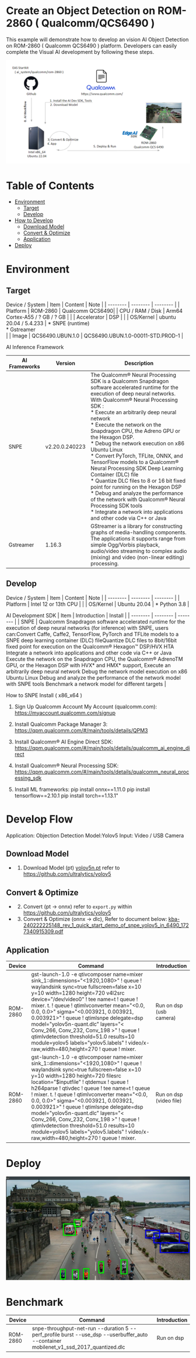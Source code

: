 # Create an Object Detection on ROM-2860 ( Qualcomm/QCS6490 )
This example will demonstrate how to develop an vision AI Object Detection on ROM-2860 ( Qualcomm QCS6490 ) platform.
Developers can easily complete the Visual AI development by following these steps.

![eas_ai_workflow](assets/eas_startkit_rom-2860.png)

# Table of Contents
- [Environment](#Environment)
  - [Target](#Target)
  - [Develop](#Develop) 
- [How to Develop](#DevelopFlow)
  - [Download Model](#DownloadModel)
  - [Convert & Optimize](#Convert_Optimize)
  - [Application](#Application)
- [Deploy](#Deploy)

<a name="Environment"/>

# Environment

<a name="Target"/>

## Target
Device / System
| Item | Content | Note |
| -------- | -------- | -------- |
| Platform | ROM-2860 | Qualcomm QCS6490|
| CPU / RAM / Disk | Arm64 Cortex-A55 / ? GB / ? GB | |
| Accelerator | DSP | |
| OS/Kernel | ubuntu 20.04 / 5.4.233 | * SNPE (runtime)<br> * Gstreamer <br> |
| Image | QCS6490.UBUN.1.0 | QCS6490.UBUN.1.0-00011-STD.PROD-1 |

AI Inference Framework

| AI Frameworks | Version | Description | 
| -------- | -------- | -------- | 
| SNPE     | v2.20.0.240223    | The Qualcomm® Neural Processing SDK is a Qualcomm Snapdragon software accelerated runtime for the execution of deep neural networks. With Qualcomm® Neural Processing SDK : <br> * Execute an arbitrarily deep neural network <br> * Execute the network on the Snapdragon CPU, the Adreno GPU or the Hexagon DSP. <br> * Debug the network execution on x86 Ubuntu Linux  <br> * Convert PyTorch, TFLite, ONNX, and TensorFlow models to a Qualcomm® Neural Processing SDK Deep Learning Container (DLC) file  <br> * Quantize DLC files to 8 or 16 bit fixed point for running on the Hexagon DSP  <br> * Debug and analyze the performance of the network with Qualcomm® Neural Processing SDK tools  <br> * Integrate a network into applications and other code via C++ or Java |
| Gstreamer     |  1.16.3   | GStreamer is a library for constructing graphs of media-handling components. The applications it supports range from simple Ogg/Vorbis playback, audio/video streaming to complex audio (mixing) and video (non-linear editing) processing. |

<a name="Develop"/>

## Develop
Device / System
| Item | Content | Note |
| -------- | -------- | -------- |
| Platform | Intel 12 or 13th CPU   |      |
| OS/Kernel | Ubuntu 20.04 | * Python 3.8 |

AI Development SDK 
| Item | Introduction |  Install |
| -------- | -------- | -------- |
|   SNPE   |  Qualcomm Snapdragon software accelerated runtime for the execution of deep neural networks (for inference) with SNPE, users can:Convert Caffe, Caffe2, TensorFlow, PyTorch and TFLite models to a SNPE deep learning container (DLC) fileQuantize DLC files to 8bit/16bit fixed point for execution on the Qualcomm® Hexagon™ DSP/HVX HTA Integrate a network into applications and other code via C++ or Java Execute the network on the Snapdragon CPU, the Qualcomm® AdrenoTM GPU, or the Hexagon DSP with HVX* and HMX* support, Execute an arbitrarily deep neural network Debug the network model execution on x86 Ubuntu Linux Debug and analyze the performance of the network model with SNPE tools Benchmark a network model for different targets  |     


How to SNPE Install ( x86_x64 )
1. Sign Up Qualcomm Account My Account (qualcomm.com): https://myaccount.qualcomm.com/signup

2. Install Qualcomm Package Manager 3: https://qpm.qualcomm.com/#/main/tools/details/QPM3

3. Install Qualcomm® AI Engine Direct SDK: https://qpm.qualcomm.com/#/main/tools/details/qualcomm_ai_engine_direct

4. Install Qualcomm® Neural Processing SDK: https://qpm.qualcomm.com/#/main/tools/details/qualcomm_neural_processing_sdk

5. Install ML frameworks:
    pip install onnx==1.11.0
    pip install tensorflow==2.10.1
    pip install torch==1.13.1"

<a name="DevelopFlow"/>

# Develop Flow
Application: Objection Detection
Model:Yolov5
Input: Video / USB Camera

<a name="DownloadModel"/>

## Download Model
- 1. Download Model (pt) 
     [yolov5n.pt](/xdept/public/autoinsert/yolov5n_1727345998107.pt)
     refer to https://github.com/ultralytics/yolov5
     
<a name="Convert_Optimize"/>

## Convert & Optimize
- 2. Convert (pt -> onnx) 
     refer to `export.py` within https://github.com/ultralytics/yolov5 

- 3. Convert & Optimize (onnx -> dlc), Refer to document below:
 [kba-240222225148_rev_1_quick_start_demo_of_snpe_yolov5_in_6490_1727340915309.pdf](/xdept/public/autoinsert/kba-240222225148_rev_1_quick_start_demo_of_snpe_yolov5_in_6490_1727340915309.pdf)
 

<a name="Application"/>

## Application
| Device   | Command  | Introduction  |
| -------- | -------- | ------------- |
| ROM-2860 |   gst-launch-1.0 -e qtivcomposer name=mixer sink_1::dimensions="<1920,1080>" ! queue ! waylandsink sync=true fullscreen=false x=10 y=10 width=1280 height=720 v4l2src device="/dev/video0"  ! tee name=t ! queue ! mixer. t. ! queue ! qtimlvconverter mean="<0.0, 0.0, 0.0>" sigma="<0.003921, 0.003921, 0.003921>" ! queue ! qtimlsnpe delegate=dsp model="yolov5n-quant.dlc" layers="< Conv_266, Conv_232, Conv_198 >" ! queue ! qtimlvdetection threshold=51.0 results=10 module=yolov5 labels="yolov5.labels" ! video/x-raw,width=480,height=270 ! queue ! mixer. | Run on dsp (usb camera) |
| ROM-2860 | gst-launch-1.0 -e qtivcomposer name=mixer sink_1::dimensions="<1920,1080>" ! queue ! waylandsink sync=true fullscreen=false x=10 y=10 width=1280 height=720 filesrc  location="$inputfile" ! qtdemux ! queue ! h264parse ! qtivdec ! queue ! tee name=t ! queue ! mixer.  t. ! queue ! qtimlvconverter mean="<0.0, 0.0, 0.0>" sigma="<0.003921, 0.003921, 0.003921>" ! queue ! qtimlsnpe delegate=dsp model="yolov5n-quant.dlc" layers="< Conv_266, Conv_232, Conv_198 >" ! queue !  qtimlvdetection threshold=51.0 results=10 module=yolov5 labels="yolov5.labels" ! video/x-raw,width=480,height=270 ! queue ! mixer. | Run on dsp (video file) |

<a name="Deploy"/>

# Deploy

![eas_ai_workflow](assets/rom-2860_objectdetection_result.png)


# Benchmark
| Device   | Command  | Introduction  |
| -------- | -------- | ------------- |
| ROM-2860 | snpe-throughput-net-run --duration 5 --perf_profile burst --use_dsp --userbuffer_auto --container mobilenet_v1_ssd_2017_quantized.dlc |Run on dsp |
 
 


  
